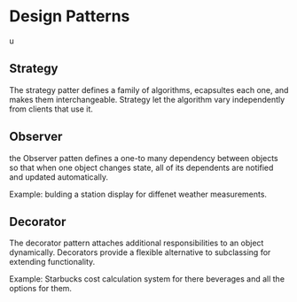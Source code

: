 # Design Patterns
u

## Strategy  

The strategy patter defines a family of algorithms, ecapsultes each one, and makes them interchangeable.  Strategy let the algorithm vary independently from clients that use it.

## Observer
the Observer patten defines a one-to many dependency between objects so that when one object changes state, all of its dependents are notified and updated automatically.

Example: bulding a station display for diffenet weather measurements.

## Decorator

The decorator pattern attaches additional responsibilities to an object dynamically.  Decorators provide a flexible alternative to subclassing for extending functionality.

Example: Starbucks cost calculation system for there beverages and all the options for them.


